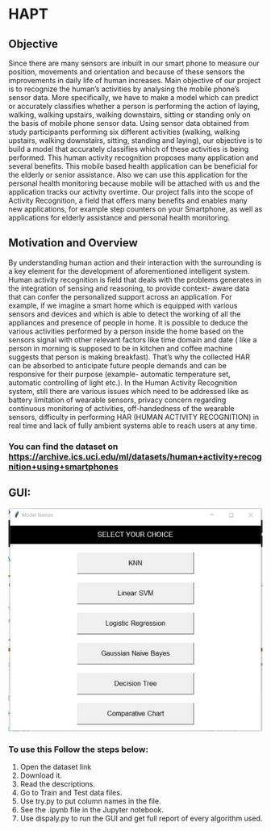 # HAPT

## Objective
Since there are many sensors are inbuilt in our smart phone to measure our position,
movements and orientation and because of these sensors the improvements in daily life of
human increases. Main objective of our project is to recognize the human’s activities by
analysing the mobile phone’s sensor data. More specifically, we have to make a model which
can predict or accurately classifies whether a person is performing the action of laying,
walking, walking upstairs, walking downstairs, sitting or standing only on the basis of mobile
phone sensor data. Using sensor data obtained from study participants performing six
different activities (walking, walking upstairs, walking downstairs, sitting, standing and
laying), our objective is to build a model that accurately classifies which of these activities is
being performed. This human activity recognition proposes many application and several
benefits. This mobile based health application can be beneficial for the elderly or senior
assistance. Also we can use this application for the personal health monitoring because
mobile will be attached with us and the application tracks our activity overtime. Our project
falls into the scope of Activity Recognition, a field that offers many benefits and enables
many new applications, for example step counters on your Smartphone, as well as
applications for elderly assistance and personal health monitoring.

##  Motivation and Overview
By understanding human action and their interaction with the surrounding is a key element
for the development of aforementioned intelligent system. Human activity recognition is field
that deals with the problems generates in the integration of sensing and reasoning, to provide
context- aware data that can confer the personalized support across an application. For
example, if we imagine a smart home which is equipped with various sensors and devices and
which is able to detect the working of all the appliances and presence of people in home. It is
possible to deduce the various activities performed by a person inside the home based on the
sensors signal with other relevant factors like time domain and date ( like a person in morning
is supposed to be in kitchen and coffee machine suggests that person is making breakfast).
That’s why the collected HAR can be absorbed to anticipate future people demands and can
be responsive for their purpose (example- automatic temperature set, automatic controlling of
light etc.). In the Human Activity Recognition system, still there are various issues which
need to be addressed like as battery limitation of wearable sensors, privacy concern regarding
continuous monitoring of activities, off-handedness of the wearable sensors, difficulty in
performing HAR (HUMAN ACTIVITY RECOGNITION) in real time and lack of fully
ambient systems able to reach users at any time.

### You can find the dataset on https://archive.ics.uci.edu/ml/datasets/human+activity+recognition+using+smartphones

## GUI:
![alt text](https://github.com/HAPTDS/HAPT/blob/master/Images/GUI.png)


### To use this Follow the steps below:
1. Open the dataset link
2. Download it.
3. Read the descriptions.
4. Go to Train and Test data files.
5. Use try.py to put column names in the file.
6. See the .ipynb file in the Jupyter notebook.
7. Use dispaly.py to run the GUI and get full report of every algorithm used.
